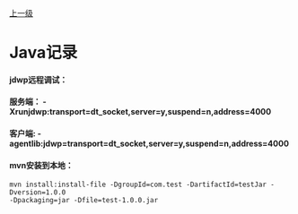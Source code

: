 [上一级](../README.md)

# Java记录

#### jdwp远程调试：

#### 服务端： -Xrunjdwp:transport=dt_socket,server=y,suspend=n,address=4000

#### 客户端: -agentlib:jdwp=transport=dt_socket,server=y,suspend=n,address=4000

#### mvn安装到本地：
```
mvn install:install-file -DgroupId=com.test -DartifactId=testJar -Dversion=1.0.0 
-Dpackaging=jar -Dfile=test-1.0.0.jar
```
